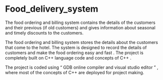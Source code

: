 # Food_delivery_system

The food ordering and billing system contains the details of the customers and their
previous (if old customers) and gives information about seasonal and timely discounts to
the customers.

The food ordering and billing system stores the details about the customers that
come to the hotel. The system is designed to record the details of customers and make
the food ordering easy and fast .
The project is completely built on C++ language code and concepts of C++ .

The project is coded using “ GDB online compiler and visual studio editor ” , where
most of the concepts of C++ are deployed for project making.
